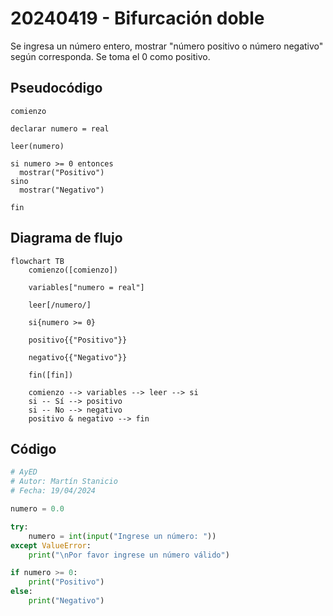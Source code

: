 # 20240419 - Bifurcación doble

Se ingresa un número entero, mostrar "número positivo o número negativo" según corresponda. Se toma el 0 como positivo.

## Pseudocódigo

```
comienzo

declarar numero = real

leer(numero)

si numero >= 0 entonces
  mostrar("Positivo")
sino
  mostrar("Negativo")

fin
```

## Diagrama de flujo

```mermaid
flowchart TB
	comienzo([comienzo])

	variables["numero = real"]

	leer[/numero/]

    si{numero >= 0}

	positivo{{"Positivo"}}

    negativo{{"Negativo"}}
	
	fin([fin])

	comienzo --> variables --> leer --> si
	si -- Sí --> positivo
	si -- No --> negativo
	positivo & negativo --> fin
```

## Código

```python
# AyED
# Autor: Martín Stanicio
# Fecha: 19/04/2024

numero = 0.0

try:
    numero = int(input("Ingrese un número: "))
except ValueError:
    print("\nPor favor ingrese un número válido")

if numero >= 0:
    print("Positivo")
else:
    print("Negativo")
```
